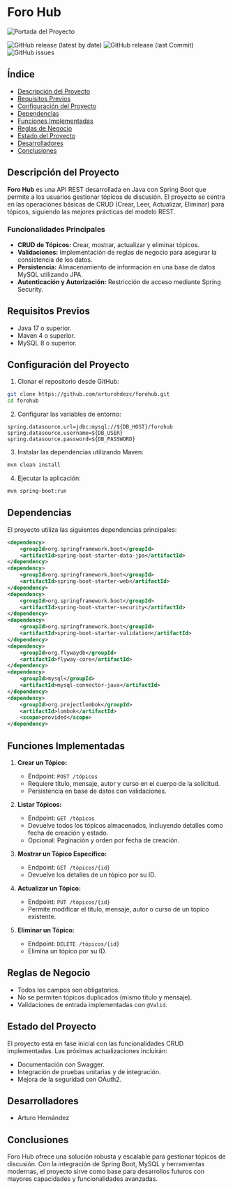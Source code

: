 # Foro Hub

![Portada del Proyecto](http://elearningmasters.galileo.edu/wp-content/uploads/2016/12/Ventajas-y-retos-del-uso-de-foros-virtuales-en-el-aprendizaje-virtual.png)

![GitHub release (latest by date)](https://img.shields.io/github/v/release/usuario/forohub)
![GitHub release (last Commit)](https://img.shields.io/badge/last_commit-30%2F12%2F2024-brightgreen)
![GitHub issues](https://img.shields.io/github/issues/usuario/forohub)

## Índice

- [Descripción del Proyecto](#descripción-del-proyecto)
- [Requisitos Previos](#requisitos-previos)
- [Configuración del Proyecto](#configuración-del-proyecto)
- [Dependencias](#dependencias)
- [Funciones Implementadas](#funciones-implementadas)
- [Reglas de Negocio](#reglas-de-negocio)
- [Estado del Proyecto](#estado-del-proyecto)
- [Desarrolladores](#desarrolladores)
- [Conclusiones](#conclusiones)

## Descripción del Proyecto

**Foro Hub** es una API REST desarrollada en Java con Spring Boot que permite a los usuarios gestionar tópicos de discusión. El proyecto se centra en las operaciones básicas de CRUD (Crear, Leer, Actualizar, Eliminar) para tópicos, siguiendo las mejores prácticas del modelo REST.

### Funcionalidades Principales

- **CRUD de Tópicos:** Crear, mostrar, actualizar y eliminar tópicos.
- **Validaciones:** Implementación de reglas de negocio para asegurar la consistencia de los datos.
- **Persistencia:** Almacenamiento de información en una base de datos MySQL utilizando JPA.
- **Autenticación y Autorización:** Restricción de acceso mediante Spring Security.

## Requisitos Previos

- Java 17 o superior.
- Maven 4 o superior.
- MySQL 8 o superior.

## Configuración del Proyecto

1. Clonar el repositorio desde GitHub:

```bash
git clone https://github.com/arturohdezc/forohub.git
cd forohub
```

2. Configurar las variables de entorno:

```properties
spring.datasource.url=jdbc:mysql://${DB_HOST}/forohub
spring.datasource.username=${DB_USER}
spring.datasource.password=${DB_PASSWORD}
```

3. Instalar las dependencias utilizando Maven:

```bash
mvn clean install
```

4. Ejecutar la aplicación:

```bash
mvn spring-boot:run
```

## Dependencias

El proyecto utiliza las siguientes dependencias principales:

```xml
<dependency>
    <groupId>org.springframework.boot</groupId>
    <artifactId>spring-boot-starter-data-jpa</artifactId>
</dependency>
<dependency>
    <groupId>org.springframework.boot</groupId>
    <artifactId>spring-boot-starter-web</artifactId>
</dependency>
<dependency>
    <groupId>org.springframework.boot</groupId>
    <artifactId>spring-boot-starter-security</artifactId>
</dependency>
<dependency>
    <groupId>org.springframework.boot</groupId>
    <artifactId>spring-boot-starter-validation</artifactId>
</dependency>
<dependency>
    <groupId>org.flywaydb</groupId>
    <artifactId>flyway-core</artifactId>
</dependency>
<dependency>
    <groupId>mysql</groupId>
    <artifactId>mysql-connector-java</artifactId>
</dependency>
<dependency>
    <groupId>org.projectlombok</groupId>
    <artifactId>lombok</artifactId>
    <scope>provided</scope>
</dependency>
```

## Funciones Implementadas

1. **Crear un Tópico:**
   - Endpoint: `POST /tópicos`
   - Requiere título, mensaje, autor y curso en el cuerpo de la solicitud.
   - Persistencia en base de datos con validaciones.

2. **Listar Tópicos:**
   - Endpoint: `GET /tópicos`
   - Devuelve todos los tópicos almacenados, incluyendo detalles como fecha de creación y estado.
   - Opcional: Paginación y orden por fecha de creación.

3. **Mostrar un Tópico Específico:**
   - Endpoint: `GET /tópicos/{id}`
   - Devuelve los detalles de un tópico por su ID.

4. **Actualizar un Tópico:**
   - Endpoint: `PUT /tópicos/{id}`
   - Permite modificar el título, mensaje, autor o curso de un tópico existente.

5. **Eliminar un Tópico:**
   - Endpoint: `DELETE /tópicos/{id}`
   - Elimina un tópico por su ID.

## Reglas de Negocio

- Todos los campos son obligatorios.
- No se permiten tópicos duplicados (mismo título y mensaje).
- Validaciones de entrada implementadas con `@Valid`.

## Estado del Proyecto

El proyecto está en fase inicial con las funcionalidades CRUD implementadas. Las próximas actualizaciones incluirán:

- Documentación con Swagger.
- Integración de pruebas unitarias y de integración.
- Mejora de la seguridad con OAuth2.

## Desarrolladores

- Arturo Hernández

## Conclusiones

Foro Hub ofrece una solución robusta y escalable para gestionar tópicos de discusión. Con la integración de Spring Boot, MySQL y herramientas modernas, el proyecto sirve como base para desarrollos futuros con mayores capacidades y funcionalidades avanzadas.
